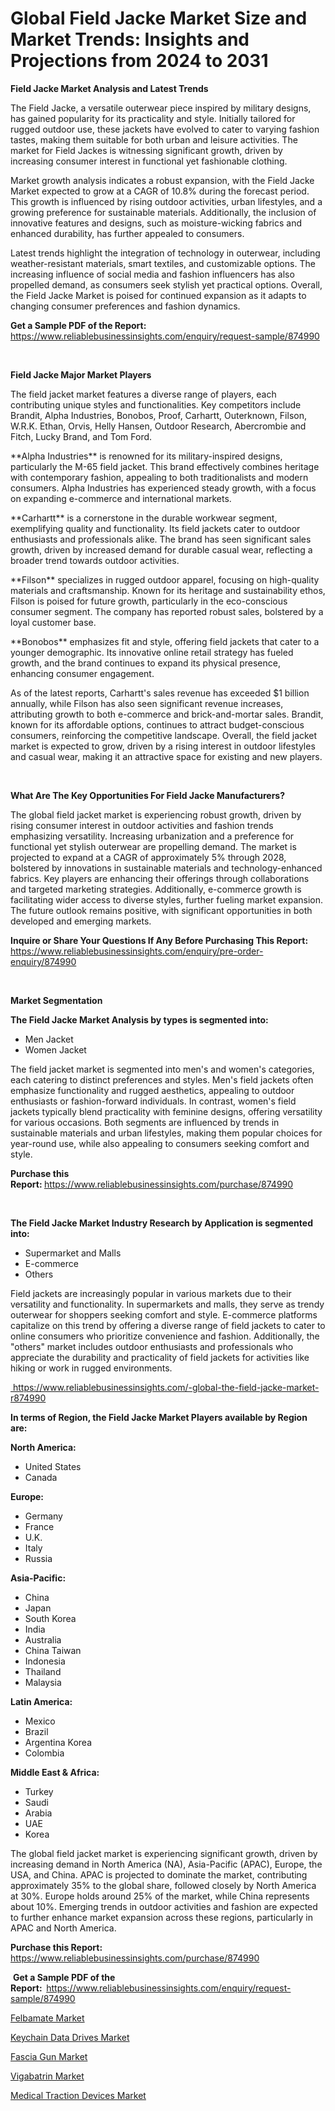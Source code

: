 <p><h1>Global Field Jacke Market Size and Market Trends: Insights and Projections from 2024 to 2031</h1></p><p><strong>Field Jacke Market Analysis and Latest Trends</strong></p>
<p><p>The Field Jacke, a versatile outerwear piece inspired by military designs, has gained popularity for its practicality and style. Initially tailored for rugged outdoor use, these jackets have evolved to cater to varying fashion tastes, making them suitable for both urban and leisure activities. The market for Field Jackes is witnessing significant growth, driven by increasing consumer interest in functional yet fashionable clothing.</p><p>Market growth analysis indicates a robust expansion, with the Field Jacke Market expected to grow at a CAGR of 10.8% during the forecast period. This growth is influenced by rising outdoor activities, urban lifestyles, and a growing preference for sustainable materials. Additionally, the inclusion of innovative features and designs, such as moisture-wicking fabrics and enhanced durability, has further appealed to consumers.</p><p>Latest trends highlight the integration of technology in outerwear, including weather-resistant materials, smart textiles, and customizable options. The increasing influence of social media and fashion influencers has also propelled demand, as consumers seek stylish yet practical options. Overall, the Field Jacke Market is poised for continued expansion as it adapts to changing consumer preferences and fashion dynamics.</p></p>
<p><strong>Get a Sample PDF of the Report:&nbsp;</strong> <a href="https://www.reliablebusinessinsights.com/enquiry/request-sample/874990?utm_campaign=112&utm_medium=2&utm_source=Github&utm_content=ia&utm_term=03122024&utm_id=field-jacke">https://www.reliablebusinessinsights.com/enquiry/request-sample/874990</a></p>
<p>&nbsp;</p>
<p><strong>Field Jacke Major Market Players</strong></p>
<p><p>The field jacket market features a diverse range of players, each contributing unique styles and functionalities. Key competitors include Brandit, Alpha Industries, Bonobos, Proof, Carhartt, Outerknown, Filson, W.R.K. Ethan, Orvis, Helly Hansen, Outdoor Research, Abercrombie and Fitch, Lucky Brand, and Tom Ford.</p><p>**Alpha Industries** is renowned for its military-inspired designs, particularly the M-65 field jacket. This brand effectively combines heritage with contemporary fashion, appealing to both traditionalists and modern consumers. Alpha Industries has experienced steady growth, with a focus on expanding e-commerce and international markets.</p><p>**Carhartt** is a cornerstone in the durable workwear segment, exemplifying quality and functionality. Its field jackets cater to outdoor enthusiasts and professionals alike. The brand has seen significant sales growth, driven by increased demand for durable casual wear, reflecting a broader trend towards outdoor activities.</p><p>**Filson** specializes in rugged outdoor apparel, focusing on high-quality materials and craftsmanship. Known for its heritage and sustainability ethos, Filson is poised for future growth, particularly in the eco-conscious consumer segment. The company has reported robust sales, bolstered by a loyal customer base.</p><p>**Bonobos** emphasizes fit and style, offering field jackets that cater to a younger demographic. Its innovative online retail strategy has fueled growth, and the brand continues to expand its physical presence, enhancing consumer engagement.</p><p>As of the latest reports, Carhartt's sales revenue has exceeded $1 billion annually, while Filson has also seen significant revenue increases, attributing growth to both e-commerce and brick-and-mortar sales. Brandit, known for its affordable options, continues to attract budget-conscious consumers, reinforcing the competitive landscape. Overall, the field jacket market is expected to grow, driven by a rising interest in outdoor lifestyles and casual wear, making it an attractive space for existing and new players.</p></p>
<p>&nbsp;</p>
<p><strong>What Are The Key Opportunities For Field Jacke Manufacturers?</strong></p>
<p><p>The global field jacket market is experiencing robust growth, driven by rising consumer interest in outdoor activities and fashion trends emphasizing versatility. Increasing urbanization and a preference for functional yet stylish outerwear are propelling demand. The market is projected to expand at a CAGR of approximately 5% through 2028, bolstered by innovations in sustainable materials and technology-enhanced fabrics. Key players are enhancing their offerings through collaborations and targeted marketing strategies. Additionally, e-commerce growth is facilitating wider access to diverse styles, further fueling market expansion. The future outlook remains positive, with significant opportunities in both developed and emerging markets.</p></p>
<p><strong>Inquire or Share Your Questions If Any Before Purchasing This Report:</strong> <a href="https://www.reliablebusinessinsights.com/enquiry/pre-order-enquiry/874990?utm_campaign=112&utm_medium=2&utm_source=Github&utm_content=ia&utm_term=03122024&utm_id=field-jacke">https://www.reliablebusinessinsights.com/enquiry/pre-order-enquiry/874990</a></p>
<p>&nbsp;</p>
<p><strong>Market Segmentation</strong></p>
<p><strong>The Field Jacke Market Analysis by types is segmented into:</strong></p>
<p><ul><li>Men Jacket</li><li>Women Jacket</li></ul></p>
<p><p>The field jacket market is segmented into men's and women's categories, each catering to distinct preferences and styles. Men's field jackets often emphasize functionality and rugged aesthetics, appealing to outdoor enthusiasts or fashion-forward individuals. In contrast, women's field jackets typically blend practicality with feminine designs, offering versatility for various occasions. Both segments are influenced by trends in sustainable materials and urban lifestyles, making them popular choices for year-round use, while also appealing to consumers seeking comfort and style.</p></p>
<p><strong>Purchase this Report:&nbsp;</strong><a href="https://www.reliablebusinessinsights.com/purchase/874990?utm_campaign=112&utm_medium=2&utm_source=Github&utm_content=ia&utm_term=03122024&utm_id=field-jacke">https://www.reliablebusinessinsights.com/purchase/874990</a></p>
<p>&nbsp;</p>
<p><strong>The Field Jacke Market Industry Research by Application is segmented into:</strong></p>
<p><ul><li>Supermarket and Malls</li><li>E-commerce</li><li>Others</li></ul></p>
<p><p>Field jackets are increasingly popular in various markets due to their versatility and functionality. In supermarkets and malls, they serve as trendy outerwear for shoppers seeking comfort and style. E-commerce platforms capitalize on this trend by offering a diverse range of field jackets to cater to online consumers who prioritize convenience and fashion. Additionally, the "others" market includes outdoor enthusiasts and professionals who appreciate the durability and practicality of field jackets for activities like hiking or work in rugged environments.</p></p>
<p><a href="https://www.reliablebusinessinsights.com/-global-the-field-jacke-market-r874990?utm_campaign=112&utm_medium=2&utm_source=Github&utm_content=ia&utm_term=03122024&utm_id=field-jacke">&nbsp;https://www.reliablebusinessinsights.com/-global-the-field-jacke-market-r874990</a></p>
<p><strong>In terms of Region, the Field Jacke Market Players available by Region are:</strong></p>
<p>
    <p> <strong> North America: </strong>
        <ul>
            <li>United States</li>
            <li>Canada</li>
        </ul>
        </p> 
    <p> <strong> Europe: </strong>
        <ul>
            <li>Germany</li>
            <li>France</li>
            <li>U.K.</li>
            <li>Italy</li>
            <li>Russia</li>
        </ul>
        </p> 
    <p> <strong> Asia-Pacific: </strong>
        <ul>
            <li>China</li>
            <li>Japan</li>
            <li>South Korea</li>
            <li>India</li>
            <li>Australia</li>
            <li>China Taiwan</li>
            <li>Indonesia</li>
            <li>Thailand</li>
            <li>Malaysia</li>
        </ul>
        </p> 
    <p> <strong> Latin America: </strong>
        <ul>
            <li>Mexico</li>
            <li>Brazil</li>
            <li>Argentina Korea</li>
            <li>Colombia</li>
        </ul>
        </p> 
    <p> <strong> Middle East & Africa: </strong>
        <ul>
            <li>Turkey</li>
            <li>Saudi</li>
            <li>Arabia</li>
            <li>UAE</li>
            <li>Korea</li>
        </ul>
    </p>
    </p>
<p><p>The global field jacket market is experiencing significant growth, driven by increasing demand in North America (NA), Asia-Pacific (APAC), Europe, the USA, and China. APAC is projected to dominate the market, contributing approximately 35% to the global share, followed closely by North America at 30%. Europe holds around 25% of the market, while China represents about 10%. Emerging trends in outdoor activities and fashion are expected to further enhance market expansion across these regions, particularly in APAC and North America.</p></p>
<p><strong>Purchase this Report: </strong><a href="https://www.reliablebusinessinsights.com/purchase/874990?utm_campaign=112&utm_medium=2&utm_source=Github&utm_content=ia&utm_term=03122024&utm_id=field-jacke">https://www.reliablebusinessinsights.com/purchase/874990</a></p>
<p>&nbsp;<strong>Get a Sample PDF of the Report:&nbsp;&nbsp;</strong><a href="https://www.reliablebusinessinsights.com/enquiry/request-sample/874990?utm_campaign=112&utm_medium=2&utm_source=Github&utm_content=ia&utm_term=03122024&utm_id=field-jacke">https://www.reliablebusinessinsights.com/enquiry/request-sample/874990</a></p>
<p><strong></strong></p>
<p><p><a href="https://www.linkedin.com/pulse/felbamate-market-evolution-global-trends-regional-dynamics-jyiof?utm_campaign=112&utm_medium=2&utm_source=Github&utm_content=ia&utm_term=03122024&utm_id=field-jacke">Felbamate Market</a></p><p><a href="https://issuu.com/reportprime-2/docs/keychain-data-drives-market-size-2030.pptx?utm_campaign=112&utm_medium=2&utm_source=Github&utm_content=ia&utm_term=03122024&utm_id=field-jacke">Keychain Data Drives Market</a></p><p><a href="https://issuu.com/reportprime-2/docs/fascia-gun-market-size-2030.pptx?utm_campaign=112&utm_medium=2&utm_source=Github&utm_content=ia&utm_term=03122024&utm_id=field-jacke">Fascia Gun Market</a></p><p><a href="https://www.linkedin.com/pulse/navigating-global-vigabatrin-market-landscape-trends-forecasts-spb7f?utm_campaign=112&utm_medium=2&utm_source=Github&utm_content=ia&utm_term=03122024&utm_id=field-jacke">Vigabatrin Market</a></p><p><a href="https://www.linkedin.com/pulse/global-medical-traction-devices-market-trends-analysis-3plwe?utm_campaign=112&utm_medium=2&utm_source=Github&utm_content=ia&utm_term=03122024&utm_id=field-jacke">Medical Traction Devices Market</a></p></p>